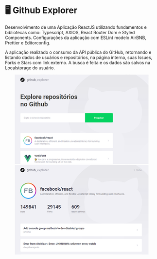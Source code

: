 # 🖥 Github Explorer
 Desenvolvimento de uma Aplicação ReactJS utilizando fundamentos e bibliotecas como: Typescript, AXIOS, React Router Dom e Styled Components.
 Configurações da aplicação com ESLint modelo AirBNB, Prettier e Editorconfig.
 
A aplicação realizado o consumo da API pública do GitHub, retornando e listando dados de usuários e repositórios, na página interna, suas Issues, Forks e Stars com link externo.
A busca é feita e os dados são salvos na Localstorage do usuário.

<p float="left" align="center">
<img src="https://raw.githubusercontent.com/taylosstls/github-explorer/master/src/assets/tela-1.png" width="440">
<img src="https://raw.githubusercontent.com/taylosstls/github-explorer/master/src/assets/tela-2.png" width="440">
</p>

